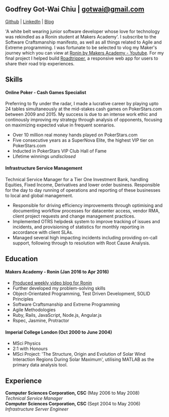 ## Godfrey Got-Wai Chiu | gotwai@gmail.com
[Github](https://github.com/ggwc82) | [LinkedIn](https://uk.linkedin.com/in/godfreychiu) | [Blog](http://ggwc82.github.io/)

'A white belt wearing junior software developer whose love for technology was rekindled as a Ronin student at Makers Academy'. I subscribe to the Software Craftsmanship manifesto, as well as all things related to Agile and Extreme programming. I was fortunate to be selected to vlog my Maker's journey which you can view at [Ronin by Makers Academy - Youtube](https://www.youtube.com/playlist?list=PLc4BYny7PXeQLLdl_meucEyKl8K9sI0SV).
For my final project I helped build [Roadtripper](https://github.com/ggwc82/road_tripper), a responsive web app for users to share their road trip experiences.

## Skills

#### Online Poker - Cash Games Specialist

Preferring to fly under the radar, I made a lucrative career by playing upto 24 tables simultaneously at the mid-stakes cash games on PokerStars.com between 2009 and 2015. My success is due to an intense work ethic and continously improving my strategy through analysis of opponents, focusing on maximizing expected value in frequent scenarios.

- Over 10 million real money hands played on PokerStars.com
- Five consecutive years as a SuperNova Elite, the highest VIP tier on PokerStars.com
- Inducted in PokerStars VIP Club Hall of Fame 
- Lifetime winnings *undisclosed*

#### Infrastructure Service Management

Technical Service Manager for a Tier One Investment Bank, handling Equities, Fixed Income, Derivatives and lower order business. Responsible for the day to day running of operations and reporting of these businesses to local and global management.

- Responsible for driving efficiency improvements through optimising and documenting workflow processes for datacenter access, vendor RMA, client project requests and change management practices.
- Implemented OTRS helpdesk system to improve tracking of issues and incidents, and provisioning of statistics for monthly reporting in accordance with client SLAs.
- Managed several high impacting incidents including providing on-call support, following through to resolution with Root Cause Analysis.

## Education

#### Makers Academy - Ronin (Jan 2016 to Apr 2016)

- [Produced weekly video blog for Ronin](https://www.youtube.com/user/makersacademy)
- Further developed my problem-solving skills
- Object-Orientated Programming, Test Driven Development, SOLID Principles
- Software Craftsmanship and Extreme Programming
- Agile Methodologies
- Ruby, Rails, JavaScript, Node.js, Angular.js
- Rspec, Jasmine, Protractor

#### Imperial College London (Oct 2000 to June 2004)

- MSci Physics
- 2:1 with Honours
- MSci Project: 'The Structure, Origin and Evolution of Solar Wind Interaction Regions During Solar Maximum', utilising MATLAB as the primary data analysis tool.

## Experience

**Computer Sciences Corporation, CSC** (May 2006 to May 2008)    
*Technical Service Manager*  
**Computer Sciences Corporation, CSC** (Sept 2004 to May 2006)   
*Infrastructure Server Engineer*  
